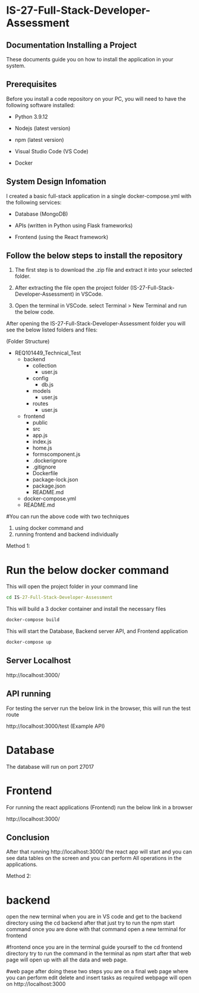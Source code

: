 # IS-27-Full-Stack-Developer-Assessment
## Documentation Installing a Project

These documents guide you on how to install the application in your system.


## Prerequisites

Before you install a code repository on your PC, you will need to have the following software installed:

* Python 3.9.12

* Nodejs (latest version)

* npm (latest version)

* Visual Studio Code (VS Code)

* Docker


## System Design Infomation

I created a basic full-stack application in a single docker-compose.yml with the following services:

- Database (MongoDB)

- APIs (written in Python using Flask frameworks)

- Frontend (using the React framework)



## Follow the below steps to install the repository

1) The first step is to download the .zip file and extract it into your selected folder.

2) After extracting the file open the project folder (IS-27-Full-Stack-Developer-Assessment) in VSCode.

3) Open the terminal in VSCode. select Terminal > New Terminal and run the below code.


After opening the IS-27-Full-Stack-Developer-Assessment folder you will see the below listed folders and files:


(Folder Structure)

- REQ101449_Technical_Test
    - backend
       - collection
            - user.js
       - config
            - db.js
       - models
            - user.js
       - routes
            - user.js
    - frontend
        - public
        - src
        - app.js
        - index.js
        - home.js
        - formscomponent.js
        - .dockerignore
        - .gitignore
        - Dockerfile
        - package-lock.json
        - package.json
        - README.md
    - docker-compose.yml
    - README.md

#You can run the above code with two techniques
1. using docker command and
2. running frontend and backend individually

Method 1:
# Run the below docker command 

This will open the project folder in your command line

```cmd
cd IS-27-Full-Stack-Developer-Assessment
```

This will build a 3 docker container and install the necessary files

```cmd
docker-compose build
```

This will start the Database, Backend server API, and  Frontend application

```cmd
docker-compose up
```

## Server Localhost

http://localhost:3000/  


## API running 

For testing the server run the below link in the browser, this will run the test route

http://localhost:3000/test  (Example API)


# Database

The database will run on port 27017


# Frontend 

For running the react applications (Frontend) run the below link in a browser

http://localhost:3000/


## Conclusion

After that running http://localhost:3000/ the react app will start and you can see data tables on the screen and you can perform All operations in the applications.


Method 2:
# backend
open the new terminal when you are in VS code and get to the backend directory using the cd backend
after that just try to run the npm start command
once you are done with that command open a new terminal for frontend

#frontend
once you are in the terminal guide yourself to the cd frontend directory
try to run  the command in the terminal as npm start
after that web page will open up with all the data and web page.

#web page
after doing these two steps you are on a final web page where you can perform edit delete and insert tasks as required
webpage will open on http://localhost:3000



